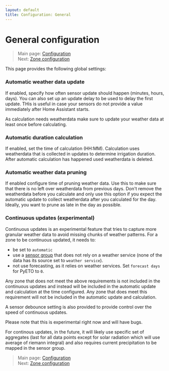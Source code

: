 ```yaml
---
layout: default
title: Configuration: General
---
```

# General configuration

> Main page: [Configuration](configuration.md)<br/>
> Next: [Zone configuration](configuration-zones.md)

This page provides the following global settings:

### Automatic weather data update
If enabled, specify how often sensor update should happen (minutes, hours, days). You can also set up an update delay to be used to delay the first update. THis is useful in case your sensors do not provide a value immediately after Home Assistant starts.

As calculation needs weatherdata make sure to update your weather data at least once before calculating.

### Automatic duration calculation
If enabled, set the time of calculation (HH:MM). Calculation uses weatherdata that is collected in updates to determine irrigation duration. After automatic calculation has happened used weatherdata is deleted.

### Automatic weather data pruning
If enabled configure time of pruning weather data. Use this to make sure that there is no left over weatherdata from previous days. Don't remove the weatherdata before you calculate and only use this option if you expect the automatic update to collect weatherdata after you calculated for the day. Ideally, you want to prune as late in the day as possible.

### Continuous updates (experimental)
Continuous updates is an experimental feature that tries to capture more granular weather data to avoid missing chunks of weather patterns. For a zone to be continuous updated, it needs to:
* be set to `automatic`
* use a [sensor group](configuration-sensor-groups.md) that does not rely on a weather service (none of the data has its source set to `weather service`). 
* not use forecasting, as it relies on weather services. Set `forecast days` for PyETO to `0`.

Any zone that does not meet the above requirements is not included in the continuous updates and instead will be included in the automatic update and calculation at the time configured. 
Any zone that does meet this requirement will not be included in the automatic update and calculation.

A sensor debounce setting is also provided to provide control over the speed of continuous updates.

Please note that this is experimental right now and will have bugs.

For continous updates, in the future, it will likely use specific set of aggregates (last for all data points except for solar radiation which will use average of riemann integral) and also requires current precipitation to be mapped in the sensor group.


> Main page: [Configuration](configuration.md)<br/>
> Next: [Zone configuration](configuration-zones.md)
